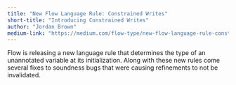 ```yaml
---
title: "New Flow Language Rule: Constrained Writes"
short-title: "Introducing Constrained Writes"
author: "Jordan Brown"
medium-link: "https://medium.com/flow-type/new-flow-language-rule-constrained-writes-4c70e375d190"
---
```

Flow is releasing a new language rule that determines the type of an unannotated variable at its initialization. Along with these new rules come several fixes to soundness bugs that were causing refinements to not be invalidated.
